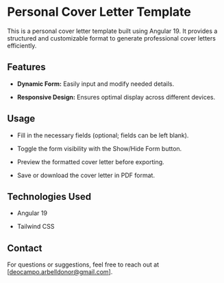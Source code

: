 # Personal Cover Letter Template

This is a personal cover letter template built using Angular 19. It provides a structured and customizable format to generate professional cover letters efficiently.

## Features

- **Dynamic Form:** Easily input and modify needed details.

- **Responsive Design:** Ensures optimal display across different devices.


## Usage

- Fill in the necessary fields (optional; fields can be left blank).

- Toggle the form visibility with the Show/Hide Form button.

- Preview the formatted cover letter before exporting.

- Save or download the cover letter in PDF format.


## Technologies Used

- Angular 19

- Tailwind CSS 


## Contact

For questions or suggestions, feel free to reach out at [deocampo.arbelldonor@gmail.com].